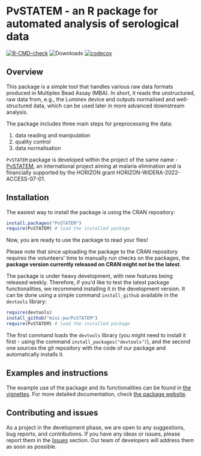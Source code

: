 # PvSTATEM - an R package for automated analysis of serological data

<!-- badges: start -->
[![R-CMD-check](https://github.com/ZetrextJG/PvSTATEM/actions/workflows/R-CMD-check.yaml/badge.svg)](https://github.com/ZetrextJG/PvSTATEM/actions/workflows/R-CMD-check.yaml)
![Downloads](https://cranlogs.r-pkg.org/badges/PvSTATEM)
[![codecov](https://codecov.io/gh/mini-pw/PvSTATEM/graph/badge.svg?token=11EVHXMHDO)](https://codecov.io/gh/mini-pw/PvSTATEM)
<!-- badges: end -->


## Overview
This package is a simple tool that handles various raw data formats produced in Multiplex Bead Assay (MBA). In short, it reads the unstructured, raw data from, e.g., the Luminex device and outputs normalised and well-structured data, which can be used later in more advanced downstream analysis.

The package includes three main steps for preprocessing the data:

1.  data reading and manipulation
2.  quality control
3.  data normalisation


`PvSTATEM` package is developed within the project of the same name - [PvSTATEM](https://www.pvstatem.eu/), an international project aiming at malaria elimination and is financially supported by the HORIZON grant HORIZON-WIDERA-2022-ACCESS-07-01.


## Installation

The easiest way to install the package is using the CRAN repository:
``` r
install.packages("PvSTATEM")
require(PvSTATEM) # load the installed package
```
Now, you are ready to use the package to read your files! 

Please note that since uploading the package to the CRAN repository requires the volunteers' time to manually run checks on the packages, the **package version currently released on CRAN might not be the latest**. 

The package is under heavy development, with new features being released weekly. Therefore, if you'd like to test the latest package functionalities, we recommend installing it in the development version. It can be done using a simple command `install_github` available in the `devtools` library:

``` r
require(devtools)
install_github("mini-pw/PvSTATEM")
require(PvSTATEM) # load the installed package
```

The first command loads the `devtools` library (you might need to install it first - using the command `install_packages("devtools")`), and the second one sources the git repository with the code of our package and automatically installs it. 

## Examples and instructions

The example use of the package and its functionalities can be found in [the vignettes](https://mini-pw.github.io/PvSTATEM/articles/example_script.html).
For more detailed documentation, check [the package website](https://mini-pw.github.io/PvSTATEM/).


## Contributing and issues

As a project in the development phase, we are open to any suggestions, bug reports, and contributions. If you have any ideas or issues, please report them in the [Issues](https://github.com/mini-pw/PvSTATEM/issues) section. Our team of developers will address them as soon as possible.




